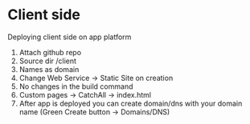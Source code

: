 # Client side

Deploying client side on app platform

1. Attach github repo
2. Source dir /client
3. Names as domain
4. Change Web Service -> Static Site on creation
5. No changes in the build command
6. Custom pages -> CatchAll -> index.html
7. After app is deployed you can create domain/dns with your domain name (Green Create button -> Domains/DNS)
